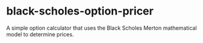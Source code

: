 # black-scholes-option-pricer
A simple option calculator that uses the Black Scholes Merton mathematical model to determine prices.
